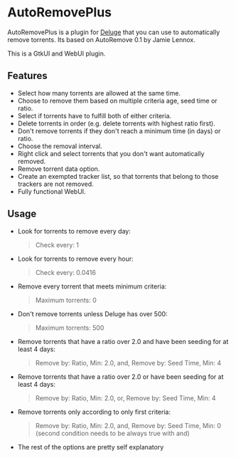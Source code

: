 AutoRemovePlus
==============

AutoRemovePlus is a plugin for [Deluge](http://deluge-torrent.org) that
you can use to automatically remove torrents. Its
based on AutoRemove 0.1 by Jamie Lennox.

This is a GtkUI and WebUI plugin.

Features
--------
- Select how many torrents are allowed at the same time.
- Choose to remove them based on multiple criteria age, seed time or ratio.
- Select if torrents have to fulfill both of either criteria.
- Delete torrents in order (e.g. delete torrents with highest ratio first).
- Don't remove torrents if they don't reach a minimum time (in days) or ratio.
- Choose the removal interval.
- Right click and select torrents that you don't want automatically removed.
- Remove torrent data option.
- Create an exempted tracker list, so that torrents that belong to those trackers are not removed.
- Fully functional WebUI.  

Usage
-----
- Look for torrents to remove every day:
 
    > Check every: 1

- Look for torrents to remove every hour: 

    > Check every: 0.0416

- Remove every torrent that meets minimum criteria: 

    > Maximum torrents: 0

- Don't remove torrents unless Deluge has over 500: 

    > Maximum torrents: 500

- Remove torrents that have a ratio over 2.0 and have been seeding for at least 4 days: 

    > Remove by: Ratio, Min: 2.0, and, Remove by: Seed Time, Min: 4  

- Remove torrents that have a ratio over 2.0 or have been seeding for at least 4 days: 

    > Remove by: Ratio, Min: 2.0, or, Remove by: Seed Time, Min: 4

- Remove torrents only according to only first criteria: 

    > Remove by: Ratio, Min: 2.0, and, Remove by: Seed Time, Min: 0 (second condition needs to be always true with and)

- The rest of the options are pretty self explanatory 